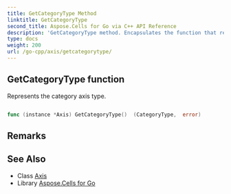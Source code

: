 ```yaml
---
title: GetCategoryType Method 
linktitle: GetCategoryType
second_title: Aspose.Cells for Go via C++ API Reference
description: 'GetCategoryType method. Encapsulates the function that represents getcategorytype in Go.'
type: docs
weight: 200
url: /go-cpp/axis/getcategorytype/
---
```


## GetCategoryType function

Represents the category axis type.

```go

func (instance *Axis) GetCategoryType()  (CategoryType,  error) 

```

## Remarks


## See Also

* Class [Axis](../)
* Library [Aspose.Cells for Go](../../)
